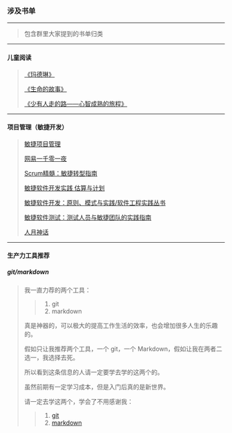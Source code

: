 ### 涉及书单

---
> 包含群里大家提到的书单归类

---
#### 儿童阅读
> [《玛德琳》 ](https://item.jd.com/10027654.html)
>
> [《生命的故事》](https://item.jd.com/12399484.html)
>
> [《少有人走的路——心智成熟的旅程》](https://item.jd.com/12238133.html)
---

#### 项目管理（敏捷开发）
> [敏捷项目管理](https://item.jd.com/11837423.html)
>
> [网易一千零一夜](https://item.jd.com/11981649.html)
>
> [Scrum精髓：敏捷转型指南](https://item.jd.com/11462889.html)
>
> [敏捷软件开发实践 估算与计划](https://item.jd.com/11889434.html)
>
> [敏捷软件开发：原则、模式与实践/软件工程实践丛书]( https://item.jd.com/12468135.html)
>
> [敏捷软件测试：测试人员与敏捷团队的实践指南]( https://item.jd.com/12318206.html)
>
> [人月神话](https://item.jd.com/12401749.html)

----

#### 生产力工具推荐
##### git/markdown
> 我一直力荐的两个工具：
>> 1. git
>> 2. markdown
>
> 真是神器的，可以极大的提高工作生活的效率，也会增加很多人生的乐趣的。
>
> 假如只让我推荐两个工具，一个 git，一个 Markdown，假如让我在两者二选一，我选择去死。
>
> 所以看到这条信息的人请一定要学去学的这两个的。
>
> 虽然前期有一定学习成本，但是入门后真的是新世界。
>
> 请一定去学这两个，学会了不用感谢我：
>> 1. [git](https://github.com/xingangshi/git_gits.git)
>> 2. [markdown](https://github.com/xingangshi/markdown_note.git)
